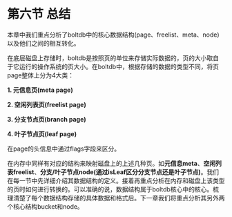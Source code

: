 # 第六节 总结

本章中我们重点分析了boltdb中的核心数据结构\(page、freelist、meta、node\)以及他们之间的相互转化。

在底层磁盘上存储时，boltdb是按照页的单位来存储实际数据的，页的大小取自于它运行的操作系统的页大小。在boltdb中，根据存储的数据的类型不同，将页page整体上分为4大类：

**1. 元信息页\(meta page\)**

**2. 空闲列表页\(freelist page\)**

**3. 分支节点页\(branch page\)**

**4. 叶子节点页\(leaf page\)**

在page的头信息中通过flags字段来区分。

在内存中同样有对应的结构来映射磁盘上的上述几种页。如**元信息meta**、**空闲列表freelist**、**分支/叶子节点node\(通过isLeaf区分分支节点还是叶子节点\)**。我们在每一节中先详细介绍其数据结构的定义。接着再重点分析在内存和磁盘上该类型的页时如何进行转换的。可以准确的说，数据结构属于boltdb核心中的核心。梳理清楚了每个数据结构存储的具体数据和格式后。下一章我们将重点分析其另外两个核心结构bucket和node。

